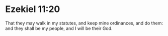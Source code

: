 # Ezekiel 11:20

That they may walk in my statutes, and keep mine ordinances, and do them: and they shall be my people, and I will be their God.